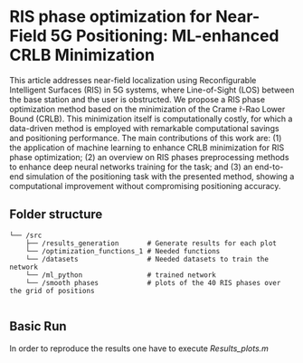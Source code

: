 # RIS phase optimization for Near-Field 5G Positioning: ML-enhanced CRLB Minimization

This article addresses near-field localization using Reconfigurable Intelligent Surfaces (RIS) in 5G systems, where Line-of-Sight (LOS) between the base station and the user is obstructed. We propose a RIS phase optimization method based on the minimization of the Crame ́r-Rao Lower Bound (CRLB). This minimization itself is computationally costly, for which a data-driven method is employed with remarkable computational savings and positioning performance. The main contributions of this work are: (1) the application of machine learning to enhance CRLB minimization for RIS phase optimization; (2) an overview on RIS phases preprocessing methods to enhance deep neural networks training for the task; and (3) an end-to-end simulation of the positioning task with the presented method, showing a computational improvement without compromising positioning accuracy.


## Folder structure

```
└── /src
    ├── /results_generation       # Generate results for each plot
    └── /optimization_functions_1 # Needed functions
    └── /datasets                 # Needed datasets to train the network
    └── /ml_python                # trained network
    └── /smooth phases            # plots of the 40 RIS phases over the grid of positions
    
```

## Basic Run
In order to reproduce the results one have to execute *Results_plots.m*


